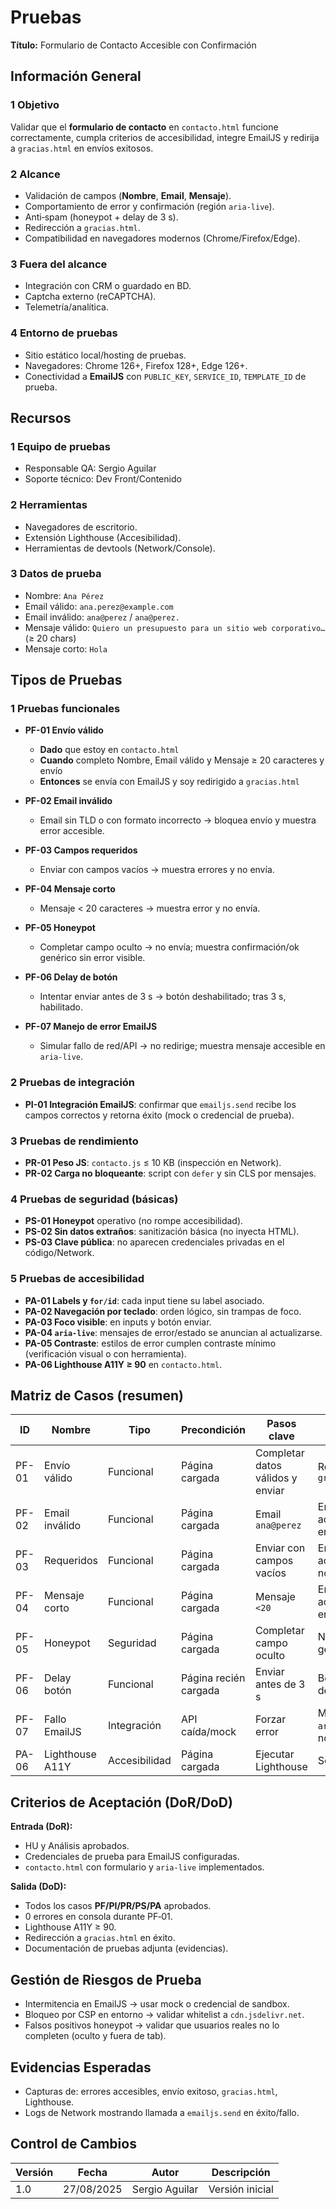 # Pruebas
**Título:** Formulario de Contacto Accesible con Confirmación  

## Información General

### 1 Objetivo
Validar que el **formulario de contacto** en `contacto.html` funcione correctamente, cumpla criterios de accesibilidad, integre EmailJS y redirija a `gracias.html` en envíos exitosos.

### 2 Alcance
- Validación de campos (**Nombre**, **Email**, **Mensaje**).
- Comportamiento de error y confirmación (región `aria-live`).
- Anti‑spam (honeypot + delay de 3 s).
- Redirección a `gracias.html`.
- Compatibilidad en navegadores modernos (Chrome/Firefox/Edge).

### 3 Fuera del alcance
- Integración con CRM o guardado en BD.
- Captcha externo (reCAPTCHA).
- Telemetría/analítica.

### 4 Entorno de pruebas
- Sitio estático local/hosting de pruebas.
- Navegadores: Chrome 126+, Firefox 128+, Edge 126+.
- Conectividad a **EmailJS** con `PUBLIC_KEY`, `SERVICE_ID`, `TEMPLATE_ID` de prueba.

## Recursos

### 1 Equipo de pruebas
- Responsable QA: Sergio Aguilar
- Soporte técnico: Dev Front/Contenido

### 2 Herramientas
- Navegadores de escritorio.
- Extensión Lighthouse (Accesibilidad).
- Herramientas de devtools (Network/Console).

### 3 Datos de prueba
- Nombre: `Ana Pérez`
- Email válido: `ana.perez@example.com`
- Email inválido: `ana@perez` / `ana@perez.`
- Mensaje válido: `Quiero un presupuesto para un sitio web corporativo…` (≥ 20 chars)
- Mensaje corto: `Hola`

## Tipos de Pruebas

### 1 Pruebas funcionales
- **PF-01 Envío válido**  
  - **Dado** que estoy en `contacto.html`  
  - **Cuando** completo Nombre, Email válido y Mensaje ≥ 20 caracteres y envío  
  - **Entonces** se envía con EmailJS y soy redirigido a `gracias.html`  

- **PF-02 Email inválido**  
  - Email sin TLD o con formato incorrecto → bloquea envío y muestra error accesible.

- **PF-03 Campos requeridos**  
  - Enviar con campos vacíos → muestra errores y no envía.

- **PF-04 Mensaje corto**  
  - Mensaje < 20 caracteres → muestra error y no envía.

- **PF-05 Honeypot**  
  - Completar campo oculto → no envía; muestra confirmación/ok genérico sin error visible.

- **PF-06 Delay de botón**  
  - Intentar enviar antes de 3 s → botón deshabilitado; tras 3 s, habilitado.

- **PF-07 Manejo de error EmailJS**  
  - Simular fallo de red/API → no redirige; muestra mensaje accesible en `aria-live`.

### 2 Pruebas de integración
- **PI-01 Integración EmailJS**: confirmar que `emailjs.send` recibe los campos correctos y retorna éxito (mock o credencial de prueba).

### 3 Pruebas de rendimiento
- **PR-01 Peso JS**: `contacto.js` ≤ 10 KB (inspección en Network).  
- **PR-02 Carga no bloqueante**: script con `defer` y sin CLS por mensajes.

### 4 Pruebas de seguridad (básicas)
- **PS-01 Honeypot** operativo (no rompe accesibilidad).  
- **PS-02 Sin datos extraños**: sanitización básica (no inyecta HTML).  
- **PS-03 Clave pública**: no aparecen credenciales privadas en el código/Network.

### 5 Pruebas de accesibilidad
- **PA-01 Labels y `for/id`**: cada input tiene su label asociado.  
- **PA-02 Navegación por teclado**: orden lógico, sin trampas de foco.  
- **PA-03 Foco visible**: en inputs y botón enviar.  
- **PA-04 `aria-live`**: mensajes de error/estado se anuncian al actualizarse.  
- **PA-05 Contraste**: estilos de error cumplen contraste mínimo (verificación visual o con herramienta).  
- **PA-06 Lighthouse A11Y ≥ 90** en `contacto.html`.

## Matriz de Casos (resumen)

| ID | Nombre | Tipo | Precondición | Pasos clave | Resultado esperado |
|----|--------|------|--------------|-------------|--------------------|
| PF-01 | Envío válido | Funcional | Página cargada | Completar datos válidos y enviar | Redirige a `gracias.html` |
| PF-02 | Email inválido | Funcional | Página cargada | Email `ana@perez` | Error accesible; no envía |
| PF-03 | Requeridos | Funcional | Página cargada | Enviar con campos vacíos | Errores accesibles; no envía |
| PF-04 | Mensaje corto | Funcional | Página cargada | Mensaje `<20` | Error accesible; no envía |
| PF-05 | Honeypot | Seguridad | Página cargada | Completar campo oculto | No envía; ok genérico |
| PF-06 | Delay botón | Funcional | Página recién cargada | Enviar antes de 3 s | Botón deshabilitado |
| PF-07 | Fallo EmailJS | Integración | API caída/mock | Forzar error | Mensaje en `aria-live`; no redirige |
| PA-06 | Lighthouse A11Y | Accesibilidad | Página cargada | Ejecutar Lighthouse | Score ≥ 90 |

## Criterios de Aceptación (DoR/DoD)

**Entrada (DoR):**  
- HU y Análisis aprobados.  
- Credenciales de prueba para EmailJS configuradas.  
- `contacto.html` con formulario y `aria-live` implementados.  

**Salida (DoD):**  
- Todos los casos **PF/PI/PR/PS/PA** aprobados.  
- 0 errores en consola durante PF‑01.  
- Lighthouse A11Y ≥ 90.  
- Redirección a `gracias.html` en éxito.  
- Documentación de pruebas adjunta (evidencias).  

## Gestión de Riesgos de Prueba
- Intermitencia en EmailJS → usar mock o credencial de sandbox.  
- Bloqueo por CSP en entorno → validar whitelist a `cdn.jsdelivr.net`.  
- Falsos positivos honeypot → validar que usuarios reales no lo completen (oculto y fuera de tab).

## Evidencias Esperadas
- Capturas de: errores accesibles, envío exitoso, `gracias.html`, Lighthouse.  
- Logs de Network mostrando llamada a `emailjs.send` en éxito/fallo.

## Control de Cambios
| Versión | Fecha | Autor | Descripción |
|--------|-------|-------|-------------|
| 1.0 | 27/08/2025 | Sergio Aguilar | Versión inicial |
